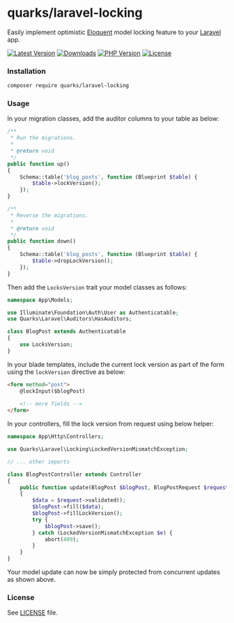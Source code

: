 # quarks/laravel-locking

Easily implement optimistic [Eloquent](https://laravel.com/docs/6.x/eloquent) model locking feature to your [Laravel](https://laravel.com/) app.

[![Latest Version][latest-version-image]][latest-version-url]
[![Downloads][downloads-image]][downloads-url]
[![PHP Version][php-version-image]][php-version-url]
[![License][license-image]](LICENSE)

### Installation

```bash
composer require quarks/laravel-locking
```

### Usage

In your migration classes, add the auditor columns to your table as below:

```php
/**
 * Run the migrations.
 *
 * @return void
 */
public function up()
{
    Schema::table('blog_posts', function (Blueprint $table) {
        $table->lockVersion();
    });
}

/**
 * Reverse the migrations.
 *
 * @return void
 */
public function down()
{
    Schema::table('blog_posts', function (Blueprint $table) {
        $table->dropLockVersion();
    });
}
```

Then add the `LocksVersion` trait your model classes as follows:

```php
namespace App\Models;

use Illuminate\Foundation\Auth\User as Authenticatable;
use Quarks\Laravel\Auditors\HasAuditors;

class BlogPost extends Authenticatable
{
    use LocksVersion;
}
```

In your blade templates, include the current lock version as part of the form using the `lockVersion` directive as below:

```html
<form method="post">
    @lockInput($blogPost)
    
    <!-- more fields -->
</form>
```

In your controllers, fill the lock version from request using below helper:

```php
namespace App\Http\Controllers;

use Quarks\Laravel\Locking\LockedVersionMismatchException;

// ... other imports

class BlogPostController extends Controller
{
    public function update(BlogPost $blogPost, BlogPostRequest $request)
    {
        $data = $request->validated();
        $blogPost->fill($data);
        $blogPost->fillLockVersion();
        try {
            $blogPost->save();
        } catch (LockedVersionMismatchException $e) {
            abort(409);
        }
    }
}
```

Your model update can now be simply protected from concurrent updates as shown above.

### License

See [LICENSE](LICENSE) file.

[latest-version-image]: https://img.shields.io/github/release/qtsolv/laravel-locking.svg?style=flat-square
[latest-version-url]: https://github.com/qtsolv/laravel-locking/releases
[downloads-image]: https://img.shields.io/packagist/dt/quarks/laravel-locking.svg?style=flat-square
[downloads-url]: https://packagist.org/packages/quarks/laravel-locking
[php-version-image]: http://img.shields.io/badge/php-7.2+-8892be.svg?style=flat-square
[php-version-url]: https://www.php.net/downloads
[license-image]: https://img.shields.io/badge/license-MIT-brightgreen.svg?style=flat-square
